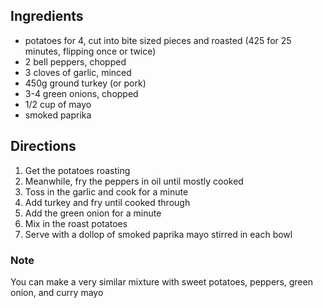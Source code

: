 ## Ingredients
- potatoes for 4, cut into bite sized pieces and roasted (425 for 25 minutes, flipping once or twice)
- 2 bell peppers, chopped
- 3 cloves of garlic, minced
- 450g ground turkey (or pork)
- 3-4 green onions, chopped
- 1/2 cup of mayo
- smoked paprika

## Directions
1. Get the potatoes roasting
2. Meanwhile, fry the peppers in oil until mostly cooked
3. Toss in the garlic and cook for a minute
4. Add turkey and fry until cooked through
5. Add the green onion for a minute
6. Mix in the roast potatoes
7. Serve with a dollop of smoked paprika mayo stirred in each bowl


### Note
You can make a very similar mixture with sweet potatoes, peppers, green onion, and curry mayo
